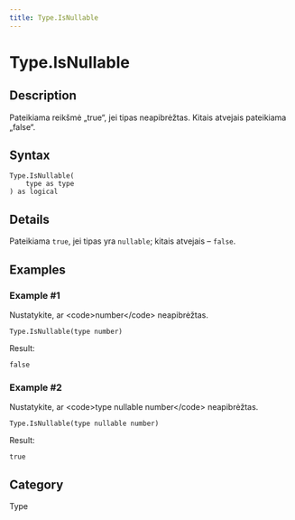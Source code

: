 ```yaml
---
title: Type.IsNullable
---
```


# Type.IsNullable


## Description

Pateikiama reikšmė „true“, jei tipas neapibrėžtas. Kitais atvejais pateikiama „false“.


## Syntax

```powerquery
Type.IsNullable(
    type as type
) as logical
```


## Details

Pateikiama <code>true</code>, jei tipas yra <code>nullable</code>; kitais atvejais – <code>false</code>.


## Examples

### Example #1 
Nustatykite, ar &lt;code&gt;number&lt;/code&gt; neapibrėžtas.
```powerquery
Type.IsNullable(type number)
```

Result: 
```powerquery
false
```


### Example #2 
Nustatykite, ar &lt;code&gt;type nullable number&lt;/code&gt; neapibrėžtas.
```powerquery
Type.IsNullable(type nullable number)
```

Result: 
```powerquery
true
```




## Category
Type
